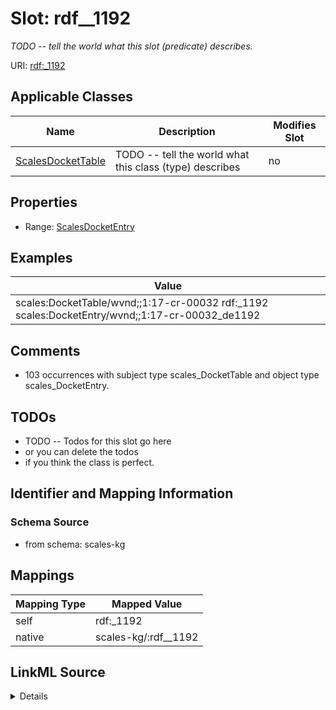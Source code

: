 

# Slot: rdf__1192


_TODO -- tell the world what this slot (predicate) describes._





URI: [rdf:_1192](http://www.w3.org/1999/02/22-rdf-syntax-ns#_1192)



<!-- no inheritance hierarchy -->





## Applicable Classes

| Name | Description | Modifies Slot |
| --- | --- | --- |
| [ScalesDocketTable](../classes/ScalesDocketTable.md) | TODO -- tell the world what this class (type) describes |  no  |







## Properties

* Range: [ScalesDocketEntry](../classes/ScalesDocketEntry.md)






## Examples

| Value |
| --- |
| scales:DocketTable/wvnd;;1:17-cr-00032 rdf:_1192 scales:DocketEntry/wvnd;;1:17-cr-00032_de1192 |

## Comments

* 103 occurrences with subject type scales_DocketTable and object type scales_DocketEntry.

## TODOs

* TODO -- Todos for this slot go here
* or you can delete the todos
* if you think the class is perfect.

## Identifier and Mapping Information







### Schema Source


* from schema: scales-kg




## Mappings

| Mapping Type | Mapped Value |
| ---  | ---  |
| self | rdf:_1192 |
| native | scales-kg/:rdf__1192 |




## LinkML Source

<details>
```yaml
name: rdf__1192
description: TODO -- tell the world what this slot (predicate) describes.
todos:
- TODO -- Todos for this slot go here
- or you can delete the todos
- if you think the class is perfect.
comments:
- 103 occurrences with subject type scales_DocketTable and object type scales_DocketEntry.
examples:
- value: scales:DocketTable/wvnd;;1:17-cr-00032 rdf:_1192 scales:DocketEntry/wvnd;;1:17-cr-00032_de1192
from_schema: scales-kg
rank: 1000
slot_uri: rdf:_1192
alias: rdf__1192
domain_of:
- scales_DocketTable
range: scales_DocketEntry

```
</details>